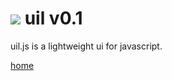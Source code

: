 <img src="http://lo-th.github.io/uil/images/logo.jpg"/>  uil v0.1 
=========
uil.js is a lightweight ui for javascript.<br>

[home](http://lo-th.github.io/uil/index.html)